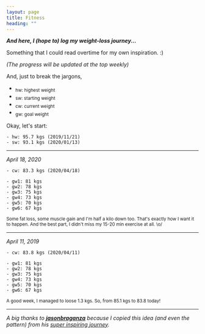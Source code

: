 ```yaml
---
layout: page
title: Fitness
heading: ""
---
```


***And here, I (hope to) log my weight-loss journey...***

Something that I could read overtime for my own inspiration. :)

*(The progress will be updated at the top weekly)*

And, just to break the jargons,

- <sub>hw: highest weight</sub>
- <sub>sw: starting weight</sub>
- <sub>cw: current weight</sub>
- <sub>gw: goal weight</sub>

Okay, let's start:

    - hw: 95.7 kgs (2019/11/21)
    - sw: 93.1 kgs (2020/01/13)

---

*April 18, 2020*

    - cw: 83.3 kgs (2020/04/18)

    - gw1: 81 kgs
    - gw2: 78 kgs
    - gw3: 75 kgs
    - gw4: 73 kgs
    - gw5: 70 kgs
    - gw6: 67 kgs

<sub>Some fat loss, some muscle gain and I'm half a kilo down too. That's exactly how I want it to happen. </sub>
<sub>And the best part, I didn't miss my 15-20 min exercise at all. \o/</sub>

---

*April 11, 2019*

    - cw: 83.8 kgs (2020/04/11)

    - gw1: 81 kgs
    - gw2: 78 kgs
    - gw3: 75 kgs
    - gw4: 73 kgs
    - gw5: 70 kgs
    - gw6: 67 kgs

<sub>A good week, I managed to loose 1.3 kgs. So, from 85.1 kgs to 83.8 today!</sub>

***

*A big thanks to **[jasonbraganza](https://janusworx.com/)** because I copied this idea (and even the pattern) from his [super inspiring journey](https://ele.janusworx.com/@jason/103395142013327506).*
